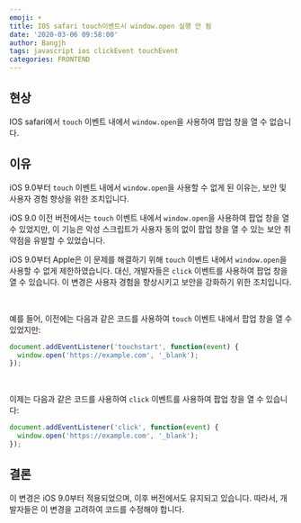 ```yaml
---
emoji: ☀️
title: IOS safari touch이벤트시 window.open 실행 안 됨
date: '2020-03-06 09:58:00'
author: Bangjh
tags: javascript ios clickEvent touchEvent
categories: FRONTEND
---
```


## 현상

IOS safari에서 `touch` 이벤트 내에서 `window.open`을 사용하여 팝업 창을 열 수 없습니다.

## 이유

iOS 9.0부터 `touch` 이벤트 내에서 `window.open`을 사용할 수 없게 된 이유는, 보안 및 사용자 경험 향상을 위한 조치입니다.

iOS 9.0 이전 버전에서는 `touch` 이벤트 내에서 `window.open`을 사용하여 팝업 창을 열 수 있었지만, 이 기능은 악성 스크립트가 사용자 동의 없이 팝업 창을 열 수 있는 보안 취약점을 유발할 수 있었습니다.

iOS 9.0부터 Apple은 이 문제를 해결하기 위해 `touch` 이벤트 내에서 `window.open`을 사용할 수 없게 제한하였습니다. 대신, 개발자들은 `click` 이벤트를 사용하여 팝업 창을 열 수 있습니다. 이 변경은 사용자 경험을 향상시키고 보안을 강화하기 위한 조치입니다.

<br />

예를 들어, 이전에는 다음과 같은 코드를 사용하여 `touch` 이벤트 내에서 팝업 창을 열 수 있었지만:
```javascript
document.addEventListener('touchstart', function(event) {
  window.open('https://example.com', '_blank');
});
```

<br />

이제는 다음과 같은 코드를 사용하여 `click` 이벤트를 사용하여 팝업 창을 열 수 있습니다:
```javascript
document.addEventListener('click', function(event) {
  window.open('https://example.com', '_blank');
});
```

## 결론
이 변경은 iOS 9.0부터 적용되었으며, 이후 버전에서도 유지되고 있습니다. 따라서, 개발자들은 이 변경을 고려하여 코드를 수정해야 합니다.



```toc

```
